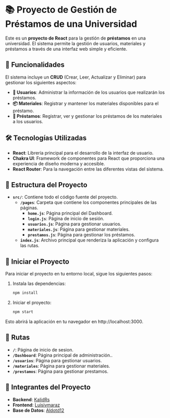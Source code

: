 # 📚 Proyecto de Gestión de Préstamos de una Universidad

Este es un **proyecto de React** para la gestión de **préstamos** en una universidad. El sistema permite la gestión de usuarios, materiales y préstamos a través de una interfaz web simple y eficiente.

## 🚀 Funcionalidades

El sistema incluye un **CRUD** (Crear, Leer, Actualizar y Eliminar) para gestionar los siguientes aspectos:

- **👤 Usuarios**: Administrar la información de los usuarios que realizarán los préstamos.
- **📦 Materiales**: Registrar y mantener los materiales disponibles para el préstamo.
- **🔄 Préstamos**: Registrar, ver y gestionar los préstamos de los materiales a los usuarios.

## 🛠️ Tecnologías Utilizadas

- **React**: Librería principal para el desarrollo de la interfaz de usuario.
- **Chakra UI**: Framework de componentes para React que proporciona una experiencia de diseño moderna y accesible.
- **React Router**: Para la navegación entre las diferentes vistas del sistema.


## 📂 Estructura del Proyecto

- **`src/`**: Contiene todo el código fuente del proyecto.
  - **`/pages`**: Carpeta que contiene los componentes principales de las páginas.
    - **`home.js`**: Página principal del Dashboard.
    - **`login.js`**: Página de inicio de sesión.
    - **`usuarios.js`**: Página para gestionar usuarios.
    - **`materiales.js`**: Página para gestionar materiales.
    - **`prestamos.js`**: Página para gestionar los préstamos.
  - **`index.js`**: Archivo principal que renderiza la aplicación y configura las rutas.


## 🏁 Iniciar el Proyecto

Para iniciar el proyecto en tu entorno local, sigue los siguientes pasos:

1. Instala las dependencias:

   ```bash
   npm install
   ```
2. Iniciar el proyecto:

   ```bash
   npm start
   ```

Esto abrirá la aplicación en tu navegador en http://localhost:3000.


## 📍 Rutas

- **`/`**: Página de inicio de sesion.
- **`/Dashboard`**: Página principal de administración..
- **`/usuarios`**: Página para gestionar usuarios.
- **`/materiales`**: Página para gestionar materiales.
- **`/prestamos`**: Página para gestionar prestamos.

## 👥 Integrantes del Proyecto

- **Backend**: [KalidRs](https://github.com/KalidRs)
- **Frontend**: [Luisivmaraz](https://github.com/Luisivmaraz)
- **Base de Datos**: [Aldotd12](https://github.com/Aldotd12)
